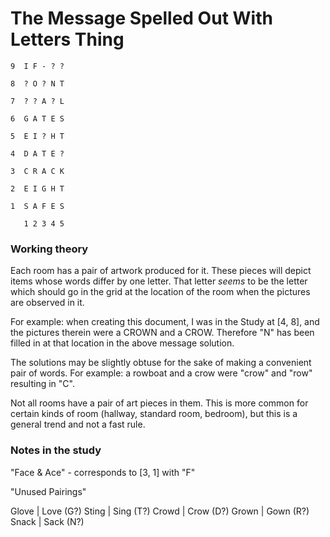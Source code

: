 # The Message Spelled Out With Letters Thing

```
9  I F - ? ?

8  ? O ? N T

7  ? ? A ? L

6  G A T E S

5  E I ? H T

4  D A T E ?

3  C R A C K

2  E I G H T

1  S A F E S

   1 2 3 4 5
```

### Working theory

Each room has a pair of artwork produced for it. These pieces will depict items whose words differ by one letter. That letter _seems_ to be the letter which should go in the grid at the location of the room when the pictures are observed in it.

For example: when creating this document, I was in the Study at [4, 8], and the pictures therein were a CROWN and a CROW. Therefore "N" has been filled in at that location in the above message solution.

The solutions may be slightly obtuse for the sake of making a convenient pair of words. For example: a rowboat and a crow were "crow" and "row" resulting in "C".

Not all rooms have a pair of art pieces in them. This is more common for certain kinds of room (hallway, standard room, bedroom), but this is a general trend and not a fast rule.

### Notes in the study

"Face & Ace" - corresponds to [3, 1] with "F"

"Unused Pairings"

Glove | Love (G?)
Sting | Sing (T?)
Crowd | Crow (D?)
Grown | Gown (R?)
Snack | Sack (N?)
